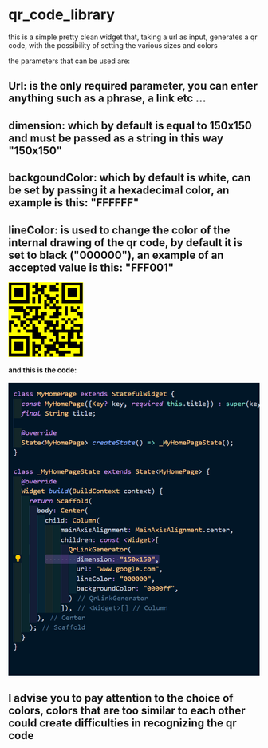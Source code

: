 # qr_code_library

this is a simple pretty clean widget that, taking a url as input, generates a qr code, with the possibility of setting the various sizes and colors

the parameters that can be used are:

## **Url**: is the only required parameter, you can enter anything such as a phrase, a link etc ...

## **dimension**: which by default is equal to 150x150 and must be passed as a string in this way "150x150"


## **backgoundColor**: which by default is white, can be set by passing it a hexadecimal color, an example is this: "FFFFFF"

## **lineColor**: is used to change the color of the internal drawing of the qr code, by default it is set to black ("000000"), an example of an accepted value is this: "FFF001"


![Qr code](https://github.com/Karak002/flutter-qrLinkGenerator/blob/main/download%20(1).png)

**and this is the code:** 
\
\
![code](https://github.com/Karak002/flutter-qrLinkGenerator/blob/main/Immagine%202022-02-16%20162743.png)



## I advise you to pay attention to the choice of colors, colors that are too similar to each other could create difficulties in recognizing the qr code
